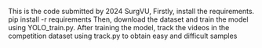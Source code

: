 This is the code submitted by 2024 SurgVU,
Firstly, install the requirements. 
pip install -r requirements
Then, download the dataset and train the model using YOLO_train.py. 
After training the model, track the videos in the competition dataset using track.py to obtain easy and difficult samples
